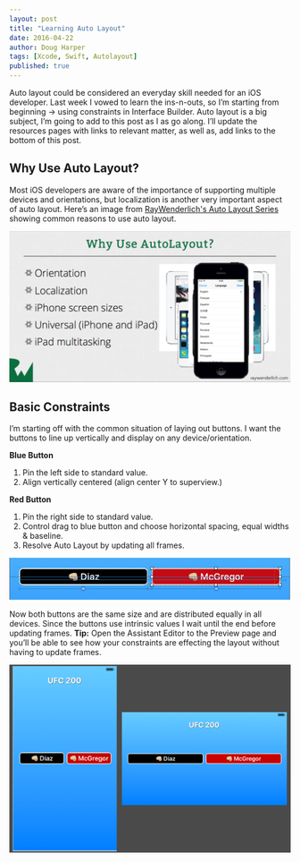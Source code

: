```yaml
---
layout: post
title: "Learning Auto Layout"
date: 2016-04-22
author: Doug Harper
tags: [Xcode, Swift, Autolayout]
published: true
---
```


Auto layout could be considered an everyday skill needed for an iOS developer.  Last week I vowed to learn the ins-n-outs, so I’m starting from beginning -> using constraints in Interface Builder.  Auto layout is a big subject,  I’m going to add to this post as I as go along.  I’ll update the resources pages with links to relevant matter, as well as, add links to the bottom of this post. 

## Why Use Auto Layout?

Most iOS developers are aware of the importance of supporting multiple devices and orientations, but localization is another very important aspect of auto layout.  Here’s an image from [RayWenderlich's Auto Layout Series](https://www.raywenderlich.com/video-tutorials#autolayout) showing common reasons to use auto layout. 

![Why use auto layout](/images/Why-Use-Auto-Layout.png "Why use autolayout?")

## Basic Constraints

I’m starting off with the common situation of laying out buttons.  I want the buttons to line up vertically and display on any device/orientation.  

**Blue Button**

1.  Pin the left side to standard value.  
2.  Align vertically centered (align center Y to superview.)

**Red Button**

1.  Pin the right side to standard value.
2.  Control drag to blue button and choose horizontal spacing, equal widths & baseline.
3.  Resolve Auto Layout by updating all frames.

![Autolayout Constraints](/images/constraints.png "Auto layout constraints image")

Now both buttons are the same size and are distributed equally in all devices.  Since the buttons use intrinsic values I wait until the end before updating frames.  **Tip:** Open the Assistant Editor to the Preview page and you’ll be able to see how your constraints are effecting the layout without having to update frames.

![2 Buttons evenly distributed using auto layout](/images/Autolayout-1.png "2 buttons using auto layout image")
